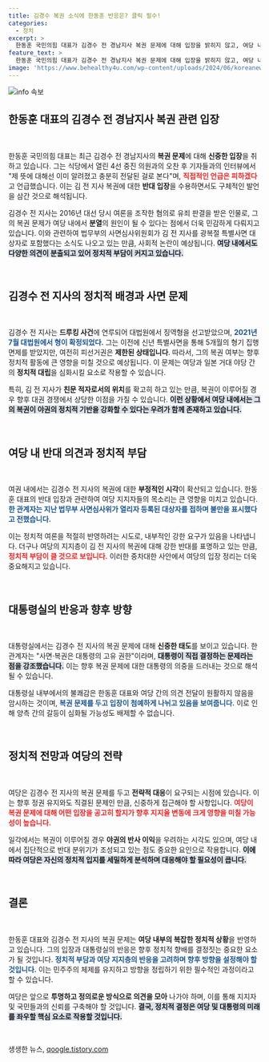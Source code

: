 ```yaml
---
title: 김경수 복권 소식에 한동훈 반응은? 클릭 필수!
categories:
  - 정치
excerpt: >
  한동훈 국민의힘 대표가 김경수 전 경남지사 복권 문제에 대해 입장을 밝히지 않고, 여당 내부의 반대 여론이 커지고 있다는 사실을 전했습니다. 복권이 민심에 미칠 영향은? 정치권의 갈등이 심화되고 있습니다!
feature_text: >
  한동훈 국민의힘 대표가 김경수 전 경남지사 복권 문제에 대해 입장을 밝히지 않고, 여당 내부의 반대 여론이 커지고 있다는 사실을 전했습니다. 복권이 민심에 미칠 영향은? 정치권의 갈등이 심화되고 있습니다!
image: 'https://www.behealthy4u.com/wp-content/uploads/2024/06/koreanews.jpg'
---
```


<p><img src="https://www.behealthy4u.com/wp-content/uploads/2024/06/koreanews.jpg" alt="info 속보" /></p>

<h2 data-ke-size="size26">한동훈 대표의 김경수 전 경남지사 복권 관련 입장</h2>

<p data-ke-size="size16">&nbsp;</p>

<p>한동훈 국민의힘 대표는 최근 김경수 전 경남지사의 <strong>복권 문제</strong>에 대해 <strong>신중한 입장</strong>을 취하고 있습니다. 그는 식당에서 열린 4선 중진 의원과의 오찬 후 기자들과의 인터뷰에서 "제 뜻에 대해선 이미 알려졌고 충분히 전달된 걸로 본다"며, <b><span style="color: #ee2323;">직접적인 언급은 피하겠다</span></b>고 언급했습니다. 이는 김 전 지사 복권에 대한 <strong>반대 입장</strong>을 수용하면서도 구체적인 발언을 삼간 것으로 해석됩니다. </p>

<p>김경수 전 지사는 2016년 대선 당시 여론을 조작한 혐의로 유죄 판결을 받은 인물로, 그의 복권 문제가 여당 내에서 <strong>분열</strong>의 원인이 될 수 있다는 점에서 더욱 민감하게 다뤄지고 있습니다. 이와 관련하여 법무부의 사면심사위원회가 김 전 지사를 광복절 특별사면 대상자로 포함했다는 소식도 나오고 있는 만큼, 사회적 논란이 예상됩니다. <b><span style="background-color: #21538527;">여당 내에서도 다양한 의견이 분출되고 있어 정치적 부담이 커지고 있습니다.</span></b></p>

<p data-ke-size="size16">&nbsp;</p>

<h2 data-ke-size="size26">김경수 전 지사의 정치적 배경과 사면 문제</h2>

<p data-ke-size="size16">&nbsp;</p>

<p>김경수 전 지사는 <strong>드루킹 사건</strong>에 연루되어 대법원에서 징역형을 선고받았으며, <b><span style="color: #1a5490;">2021년 7월 대법원에서 형이 확정되었다.</span></b> 그는 이전에 신년 특별사면을 통해 5개월의 형기 집행 면제를 받았지만, 여전히 피선거권은 <strong>제한된 상태입니다</strong>. 따라서, 그의 복권 여부는 향후 정치적 활동에 큰 영향을 미칠 것으로 예상됩니다. 이 문제는 여당과 일본 거대 야당 간의 <strong>정치적 대립</strong>을 심화시킬 요소로 작용할 수 있습니다.</p>

<p>특히, 김 전 지사가 <strong>친문 적자로서의 위치</strong>를 확고히 하고 있는 만큼, 복권이 이루어질 경우 향후 대권 경쟁에서 상당한 이점을 가질 수 있습니다. <b><span style="background-color: #21538527;">이런 상황에서 여당 내에서는 그의 복권이 야권의 정치적 기반을 강화할 수 있다는 우려가 함께 존재하고 있습니다.</span></b></p>

<p data-ke-size="size16">&nbsp;</p>

<h2 data-ke-size="size26">여당 내 반대 의견과 정치적 부담</h2>

<p data-ke-size="size16">&nbsp;</p>

<p>여권 내에서는 김경수 전 지사의 복권에 대한 <strong>부정적인 시각</strong>이 확산되고 있습니다. 한동훈 대표의 반대 입장과 관련하여 여당 지지자들의 목소리는 큰 영향을 미치고 있습니다. <b><span style="color: #1a5490;">한 관계자는 지난 법무부 사면심사위가 열리자 등록된 대상자를 접하며 불만을 표시했다고 전했습니다.</span></b></p>

<p>이는 정치적 여론을 적절히 반영하려는 시도로, 내부적인 강한 요구가 있음을 나타냅니다. 더구나 여당의 지지층이 김 전 지사의 복권에 대해 강한 반대를 표명하고 있는 만큼, <b><span style="color: #ee2323;">정치적 부담이 클 것으로 보입니다.</span></b> 이러한 중차대한 사안에서 여당의 입장 정리는 더욱 중요해지고 있습니다.</p>

<p data-ke-size="size16">&nbsp;</p>

<h2 data-ke-size="size26">대통령실의 반응과 향후 방향</h2>

<p data-ke-size="size16">&nbsp;</p>

<p>대통령실에서는 김경수 전 지사의 복권 문제에 대해 <strong>신중한 태도</strong>를 보이고 있습니다. 한 관계자는 "사면·복권은 대통령의 고유 권한"이라며, <b><span style="background-color: #21538527;">대통령이 직접 결정하는 문제라는 점을 강조했습니다.</span></b> 이는 향후 복권 문제에 대한 대통령의 의중을 드러내는 것으로 해석될 수 있습니다. </p>

<p>대통령실 내부에서의 불쾌감은 한동훈 대표와 여당 간의 의견 전달이 원활하지 않음을 암시하는 것이며, <b><span style="color: #1a5490;">복권 문제를 두고 입장이 첨예하게 나뉘고 있음을 보여줍니다.</span></b> 이로 인해 양측 간의 갈등이 심화될 가능성도 배제할 수 없습니다.</p>

<p data-ke-size="size16">&nbsp;</p>

<h2 data-ke-size="size26">정치적 전망과 여당의 전략</h2>

<p data-ke-size="size16">&nbsp;</p>

<p>여당은 김경수 전 지사의 복권 문제를 두고 <strong>전략적 대응</strong>이 요구되는 시점에 있습니다. 이는 향후 정권 유지와도 직결된 문제인 만큼, 신중하게 접근해야 할 사항입니다. <b><span style="color: #ee2323;">여당이 복권 문제에 대해 어떤 입장을 공고히 할지가 향후 지지율 변동에 크게 영향을 미칠 가능성이 높습니다.</span></b></p>

<p>일각에서는 복권이 이루어질 경우 <strong>야권의 반사 이익</strong>을 우려하는 시각도 있으며, 여당 내에서 집단적으로 반대 분위기가 조성되고 있는 점도 중요한 요인으로 작용합니다. <b><span style="background-color: #21538527;">이에 따라 여당은 자신의 정치적 입지를 세밀하게 분석하며 대응해야 할 필요성이 큽니다.</span></b></p>

<p data-ke-size="size16">&nbsp;</p>

<h2 data-ke-size="size26">결론</h2>

<p data-ke-size="size16">&nbsp;</p>

<p>한동훈 대표와 김경수 전 지사의 복권 문제는 <strong>여당 내부의 복잡한 정치적 상황</strong>을 반영하고 있습니다. 그의 입장과 대통령실의 반응은 향후 정치적 향배를 결정짓는 중요한 요소가 될 것입니다. <b><span style="color: #1a5490;">정치적 부담과 여당 지지층의 반응을 고려하며 향후 방향을 설정해야 할 것입니다.</span></b> 이는 민주주의 체제를 유지하고 방향을 정립하기 위한 필수적인 과정이라고 할 수 있습니다. </p>

<p>여당은 앞으로 <strong>투명하고 정의로운 방식으로 의견을 모아</strong> 나가야 하며, 이를 통해 지지자 및 국민들과의 신뢰를 구축해야 할 것입니다. <b><span style="background-color: #21538527;">결국, 정치적 결정은 여당 및 대통령의 미래를 좌우할 핵심 요소로 작용할 것입니다.</span></b></p>

<p data-ke-size="size16">&nbsp;</p>
생생한 뉴스, <a href="https://qoogle.tistory.com" rel="dofollow">qoogle.tistory.com</a>


